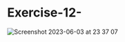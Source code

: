 # Exercise-12-
![Screenshot 2023-06-03 at 23 37 07](https://github.com/jxkaka/Exercise-12-/assets/135442676/ca2e60f0-cb8b-41d0-af6b-cfedd0e23329)
